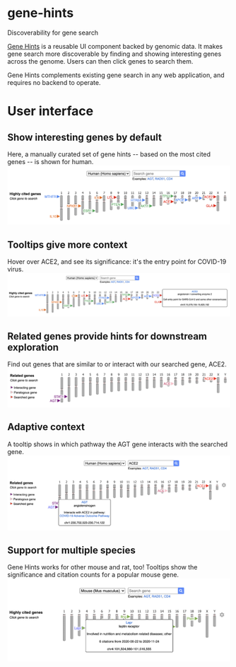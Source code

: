 # gene-hints
Discoverability for gene search

[Gene Hints](https://broad.io/gene-hints) is a reusable UI component backed by genomic data.  It makes gene search more discoverable by finding and showing interesting genes across the genome.  Users can then click genes to search them.

Gene Hints complements existing gene search in any web application, and requires no backend to operate.

# User interface
## Show interesting genes by default
Here, a manually curated set of gene hints -- based on the most cited genes -- is shown for human.
![Gene Hints](https://raw.githubusercontent.com/broadinstitute/gene-hints/main/img/01-gene-hints.png)

## Tooltips give more context
Hover over ACE2, and see its significance: it's the entry point for COVID-19 virus.
![Gene Hints, ACE2 tooltip](https://raw.githubusercontent.com/broadinstitute/gene-hints/main/img/02-gene-hints-ace2-tooltip.png)

## Related genes provide hints for downstream exploration
Find out genes that are similar to or interact with our searched gene, ACE2.
![Gene Hints, ACE2 related genes](https://raw.githubusercontent.com/broadinstitute/gene-hints/main/img/03-gene-hints-ace2-related-genes.png)

## Adaptive context
A tooltip shows in which pathway the AGT gene interacts with the searched gene.
![Gene Hints, ](https://raw.githubusercontent.com/broadinstitute/gene-hints/main/img/04-gene-hints-ace2-related-genes-agt-tooltip.png)

## Support for multiple species
Gene Hints works for other mouse and rat, too!  Tooltips show the significance and citation counts for a popular mouse gene.
![Gene Hints, ](https://raw.githubusercontent.com/broadinstitute/gene-hints/main/img/05-gene-hints-mus-musculus-lepr-tooltip.png)
